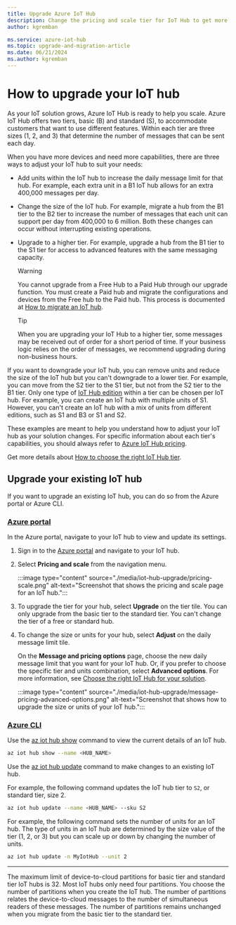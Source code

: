 ```yaml
---
title: Upgrade Azure IoT Hub
description: Change the pricing and scale tier for IoT Hub to get more messaging and device management capabilities. 
author: kgremban

ms.service: azure-iot-hub
ms.topic: upgrade-and-migration-article
ms.date: 06/21/2024
ms.author: kgremban
---
```


# How to upgrade your IoT hub

As your IoT solution grows, Azure IoT Hub is ready to help you scale. Azure IoT Hub offers two tiers, basic (B) and standard (S), to accommodate customers that want to use different features. Within each tier are three sizes (1, 2, and 3) that determine the number of messages that can be sent each day.

When you have more devices and need more capabilities, there are three ways to adjust your IoT hub to suit your needs:

* Add units within the IoT hub to increase the daily message limit for that hub. For example, each extra unit in a B1 IoT hub allows for an extra 400,000 messages per day.

* Change the size of the IoT hub. For example, migrate a hub from the B1 tier to the B2 tier to increase the number of messages that each unit can support per day from 400,000 to 6 million. Both these changes can occur without interrupting existing operations.

* Upgrade to a higher tier. For example, upgrade a hub from the B1 tier to the S1 tier for access to advanced features with the same messaging capacity.

   > [!Warning]
   > You cannot upgrade from a Free Hub to a Paid Hub through our upgrade function.  You must create a Paid hub and migrate the configurations and devices from the Free hub to the Paid hub. This process is documented at [How to migrate an IoT hub](./migrate-hub-state-cli.md).

   > [!Tip]
   > When you are upgrading your IoT Hub to a higher tier, some messages may be received out of order for a short period of time. If your business logic relies on the order of messages, we recommend upgrading during non-business hours.

If you want to downgrade your IoT hub, you can remove units and reduce the size of the IoT hub but you can't downgrade to a lower tier. For example, you can move from the S2 tier to the S1 tier, but not from the S2 tier to the B1 tier. Only one type of [IoT Hub edition](https://azure.microsoft.com/pricing/details/iot-hub/) within a tier can be chosen per IoT hub. For example, you can create an IoT hub with multiple units of S1. However, you can't create an IoT hub with a mix of units from different editions, such as S1 and B3 or S1 and S2.

These examples are meant to help you understand how to adjust your IoT hub as your solution changes. For specific information about each tier's capabilities, you should always refer to [Azure IoT Hub pricing](https://azure.microsoft.com/pricing/details/iot-hub/).

Get more details about [How to choose the right IoT Hub tier](iot-hub-scaling.md).

## Upgrade your existing IoT hub

If you want to upgrade an existing IoT hub, you can do so from the Azure portal or Azure CLI. 

### [Azure portal](#tab/portal)

In the Azure portal, navigate to your IoT hub to view and update its settings.

1. Sign in to the [Azure portal](https://portal.azure.com/) and navigate to your IoT hub.

1. Select **Pricing and scale** from the navigation menu.

   :::image type="content" source="./media/iot-hub-upgrade/pricing-scale.png" alt-text="Screenshot that shows the pricing and scale page for an IoT hub.":::

1. To upgrade the tier for your hub, select **Upgrade** on the tier tile. You can only upgrade from the basic tier to the standard tier. You can't change the tier of a free or standard hub.

1. To change the size or units for your hub, select **Adjust** on the daily message limit tile.

   On the **Message and pricing options** page, choose the new daily message limit that you want for your IoT hub. Or, if you prefer to choose the specific tier and units combination, select **Advanced options**. For more information, see [Choose the right IoT Hub for your solution](iot-hub-scaling.md).

   :::image type="content" source="./media/iot-hub-upgrade/message-pricing-advanced-options.png" alt-text="Screenshot that shows how to upgrade the size or units of your IoT hub.":::

### [Azure CLI](#tab/cli)

Use the [az iot hub show](/cli/azure/iot/hub#az-iot-hub-show) command to view the current details of an IoT hub.

```bash
az iot hub show --name <HUB_NAME>
```

Use the [az iot hub update](/cli/azure/iot/hub#az-iot-hub-update) command to make changes to an existing IoT hub.

For example, the following command updates the IoT hub tier to `S2`, or standard tier, size 2.

```bash
az iot hub update --name <HUB_NAME> --sku S2
```

For example, the following command sets the number of units for an IoT hub. The type of units in an IoT hub are determined by the size value of the tier (1, 2, or 3) but you can scale up or down by changing the number of units.

```bash
az iot hub update -n MyIotHub --unit 2
```

---

The maximum limit of device-to-cloud partitions for basic tier and standard tier IoT hubs is 32. Most IoT hubs only need four partitions. You choose the number of partitions when you create the IoT hub. The number of partitions relates the device-to-cloud messages to the number of simultaneous readers of these messages. The number of partitions remains unchanged when you migrate from the basic tier to the standard tier.
